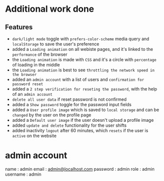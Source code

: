 # Additional work done

## Features

- `dark/light mode` toggle with `prefers-color-scheme` media query and `localStorage` to save the user's preference
- added a `Loading animation` on all webiste pages, and it's linked to the `performance` of the browser
- the `Loading animation` is made with `CSS` and it's a circle with `percentage` of loading in the middle
- the `Loading animation` is best to see `throttling the network speed in the browser`
- added an `admin account` with a list of users and `confirmation for password reset`
- added a `2 step verification for reseting the password`, with the help of an `admin account`
- `delete all user data` if reset password is not confirmed
- added a `Show password` toggle for the password input fields
- added a `User profile image` which is saved to `local storage` and can be `changed` by the user on the profile page
- added a `Default user image` if the user doesn't upload a profile image
- added `update and delete` functionality for the user shifts
- added inactivity `logout` after 60 minutes, which `resets` if the user is `active` on the website

# admin account

name : admin
email : admin@localhost.com
password : admin
role : admin
username : admin
